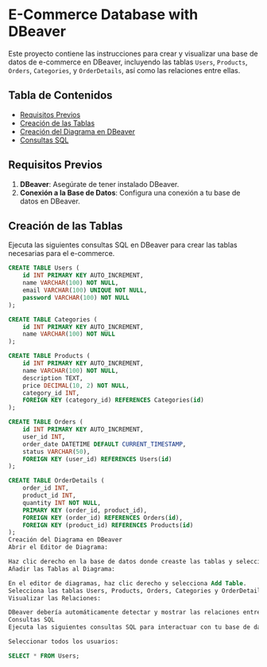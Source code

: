 # E-Commerce Database with DBeaver

Este proyecto contiene las instrucciones para crear y visualizar una base de datos de e-commerce en DBeaver, incluyendo las tablas `Users`, `Products`, `Orders`, `Categories`, y `OrderDetails`, así como las relaciones entre ellas.

## Tabla de Contenidos

- [Requisitos Previos](#requisitos-previos)
- [Creación de las Tablas](#creación-de-las-tablas)
- [Creación del Diagrama en DBeaver](#creación-del-diagrama-en-dbeaver)
- [Consultas SQL](#consultas-sql)

## Requisitos Previos

1. **DBeaver**: Asegúrate de tener instalado DBeaver.
2. **Conexión a la Base de Datos**: Configura una conexión a tu base de datos en DBeaver.

## Creación de las Tablas

Ejecuta las siguientes consultas SQL en DBeaver para crear las tablas necesarias para el e-commerce.

```sql
CREATE TABLE Users (
    id INT PRIMARY KEY AUTO_INCREMENT,
    name VARCHAR(100) NOT NULL,
    email VARCHAR(100) UNIQUE NOT NULL,
    password VARCHAR(100) NOT NULL
);

CREATE TABLE Categories (
    id INT PRIMARY KEY AUTO_INCREMENT,
    name VARCHAR(100) NOT NULL
);

CREATE TABLE Products (
    id INT PRIMARY KEY AUTO_INCREMENT,
    name VARCHAR(100) NOT NULL,
    description TEXT,
    price DECIMAL(10, 2) NOT NULL,
    category_id INT,
    FOREIGN KEY (category_id) REFERENCES Categories(id)
);

CREATE TABLE Orders (
    id INT PRIMARY KEY AUTO_INCREMENT,
    user_id INT,
    order_date DATETIME DEFAULT CURRENT_TIMESTAMP,
    status VARCHAR(50),
    FOREIGN KEY (user_id) REFERENCES Users(id)
);

CREATE TABLE OrderDetails (
    order_id INT,
    product_id INT,
    quantity INT NOT NULL,
    PRIMARY KEY (order_id, product_id),
    FOREIGN KEY (order_id) REFERENCES Orders(id),
    FOREIGN KEY (product_id) REFERENCES Products(id)
);
Creación del Diagrama en DBeaver
Abrir el Editor de Diagrama:

Haz clic derecho en la base de datos donde creaste las tablas y selecciona ER Diagram.
Añadir las Tablas al Diagrama:

En el editor de diagramas, haz clic derecho y selecciona Add Table.
Selecciona las tablas Users, Products, Orders, Categories y OrderDetails para añadirlas al diagrama.
Visualizar las Relaciones:

DBeaver debería automáticamente detectar y mostrar las relaciones entre las tablas basadas en las claves foráneas que has definido en las consultas SQL.
Consultas SQL
Ejecuta las siguientes consultas SQL para interactuar con tu base de datos de e-commerce:

Seleccionar todos los usuarios:

SELECT * FROM Users;
